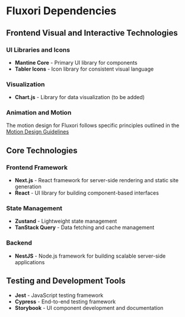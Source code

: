 # Fluxori Dependencies

## Frontend Visual and Interactive Technologies

### UI Libraries and Icons

- **Mantine Core** - Primary UI library for components
- **Tabler Icons** - Icon library for consistent visual language

### Visualization

- **Chart.js** - Library for data visualization (to be added)

### Animation and Motion

The motion design for Fluxori follows specific principles outlined in the [Motion Design Guidelines](/home/tarquin_stapa/fluxori/frontend/src/components/motion/README.md)

## Core Technologies

### Frontend Framework

- **Next.js** - React framework for server-side rendering and static site generation
- **React** - UI library for building component-based interfaces

### State Management

- **Zustand** - Lightweight state management
- **TanStack Query** - Data fetching and cache management

### Backend

- **NestJS** - Node.js framework for building scalable server-side applications

## Testing and Development Tools

- **Jest** - JavaScript testing framework
- **Cypress** - End-to-end testing framework
- **Storybook** - UI component development and documentation
